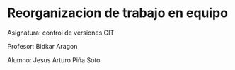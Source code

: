 # Reorganizacion de trabajo en equipo

Asignatura: control de versiones GIT

Profesor: Bidkar Aragon 

Alumno: Jesus Arturo Piña Soto